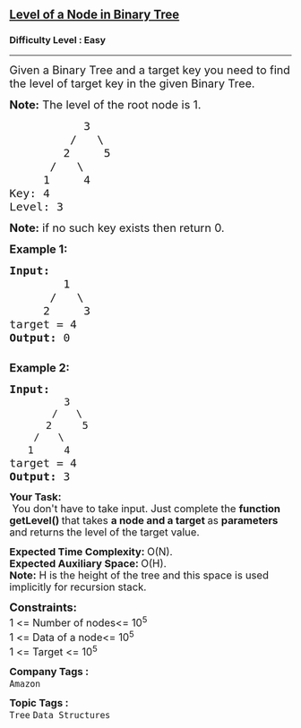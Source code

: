 <h2><a href="https://practice.geeksforgeeks.org/problems/level-of-a-node-in-binary-tree/1?page=1&difficulty[]=0&status[]=unsolved&sortBy=submissions">Level of a Node in Binary Tree</a></h2><h3>Difficulty Level : Easy</h3><hr><div class="problems_problem_content__Xm_eO"><p><span style="font-size:20px">Given a Binary Tree and a target key you need to find the level of target key in the given Binary Tree.</span></p>

<p><span style="font-size:20px"><strong>Note:</strong>&nbsp;The level of the root node is 1.</span></p>

<pre><span style="font-size:20px">&nbsp;&nbsp; &nbsp; &nbsp; &nbsp; &nbsp; 3
&nbsp;&nbsp; &nbsp; &nbsp; &nbsp; / &nbsp; \
&nbsp; &nbsp; &nbsp; &nbsp; 2 &nbsp; &nbsp; 5
&nbsp; &nbsp; &nbsp; / &nbsp; \
&nbsp;&nbsp; &nbsp; 1 &nbsp; &nbsp; 4
Key: 4
Level: 3&nbsp;&nbsp;</span></pre>

<p><span style="font-size:20px"><strong>Note:</strong> if no such key exists then return 0.</span></p>

<p><span style="font-size:20px"><strong>Example 1:</strong></span></p>

<pre><span style="font-size:20px"><strong>Input:
&nbsp;       </strong>1
&nbsp;     /   \
&nbsp;    2     3
target = 4<strong>
Output: </strong>0<strong>
</strong></span>
</pre>

<p><span style="font-size:20px"><strong>Example 2:</strong></span></p>

<pre><span style="font-size:20px"><strong>Input:</strong></span>
<span style="font-size:18px">&nbsp;        3
&nbsp;      /   \
&nbsp;     2     5
&nbsp;   /   \
&nbsp;  1     4</span><span style="font-size:20px"><strong>
</strong>target = 4<strong>
Output: </strong>3</span>
</pre>

<p><strong><span style="font-size:18px">Your Task:</span></strong><br>
<span style="font-size:18px">&nbsp;You don't have to take input. Just complete the <strong>function getLevel()&nbsp;</strong>that takes <strong>a node and a target </strong>as <strong>parameters </strong>and returns&nbsp;the level of the target value.&nbsp;</span></p>

<p><span style="font-size:18px"><strong>Expected Time Complexity:&nbsp;</strong>O(N).<br>
<strong>Expected Auxiliary Space:&nbsp;</strong>O(H).<br>
<strong>Note:</strong> H is the height of the tree and this space is used implicitly for recursion stack.</span></p>

<p><span style="font-size:20px"><strong>Constraints:</strong></span><br>
<span style="font-size:18px">1 &lt;= Number of nodes&lt;= 10<sup>5</sup></span><br>
<span style="font-size:18px">1 &lt;= Data of a node&lt;= 10<sup>5</sup></span><br>
<span style="font-size:18px">1 &lt;= Target &lt;= 10<sup>5</sup></span></p>
</div><p><span style=font-size:18px><strong>Company Tags : </strong><br><code>Amazon</code>&nbsp;<br><p><span style=font-size:18px><strong>Topic Tags : </strong><br><code>Tree</code>&nbsp;<code>Data Structures</code>&nbsp;